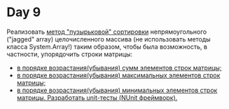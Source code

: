 # Day 9

Реализовать [метод "пузырьковой" сортировки](https://github.com/flkvch/NET.S.2018.Falkovich.09/blob/4b99712b266c6b2d810e991488c96708b5d6d9ee/SortingAlgorithms/SortJaggedArray.cs#L27) непрямоугольного ("jagged" array) целочисленного массива (не использовать методы класса System.Array!) таким образом, чтобы была возможность, в частности, упорядочить строки матрицы:

 + [в порядке возрастания(убывания) сумм элементов строк матрицы;](https://github.com/flkvch/NET.S.2018.Falkovich.09/blob/4b99712b266c6b2d810e991488c96708b5d6d9ee/SortingAlgorithms/SortJaggedArray.cs#L135)
 + [в порядке возрастания(убывания) максимальных элементов строк матрицы;](https://github.com/flkvch/NET.S.2018.Falkovich.09/blob/4b99712b266c6b2d810e991488c96708b5d6d9ee/SortingAlgorithms/SortJaggedArray.cs#L117)
 + [в порядке возрастания(убывания) минимальных элементов строк матрицы. Разработать unit-тесты (NUnit фреймворк).](https://github.com/flkvch/NET.S.2018.Falkovich.09/blob/4b99712b266c6b2d810e991488c96708b5d6d9ee/SortingAlgorithms/SortJaggedArray.cs#L99)
